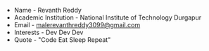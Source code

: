 - Name - Revanth Reddy
- Academic Institution - National Institute of Technology Durgapur
- Email - malerevanthreddy3099@gmail.com
- Interests - Dev Dev Dev
- Quote - "Code Eat Sleep Repeat"
